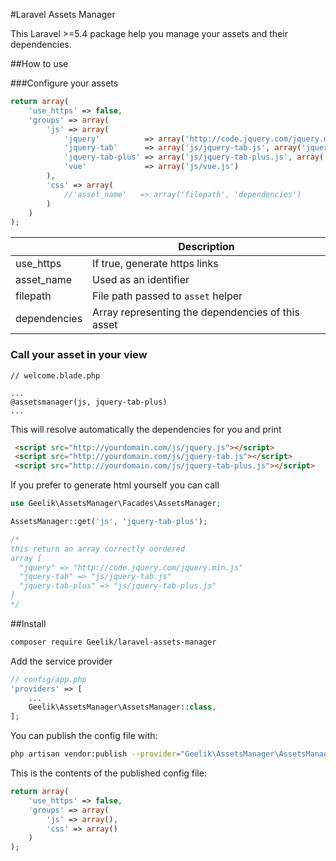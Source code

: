 #Laravel Assets Manager

This Laravel >=5.4 package help you manage your assets and their dependencies.

##How to use

###Configure your assets

```php
return array(
    'use_https' => false,
    'groups' => array(
        'js' => array(
            'jquery'          => array('http://code.jquery.com/jquery.min.js', null),
            'jquery-tab'      => array('js/jquery-tab.js', array('jquery')),
            'jquery-tab-plus' => array('js/jquery-tab-plus.js', array('jquery-tab')),
            'vue'             => array('js/vue.js')
        ),
        'css' => array(
            //'asset_name'   => array('filepath', 'dependencies')
        )
    )
);
```
|  | Description |
|------------|-----------------------|
| use_https | If true, generate https links |
| asset_name | Used as an identifier |
| filepath | File path passed to `asset` helper|
| dependencies |Array representing the dependencies of this asset|

### Call your asset in your view

```blade
// welcome.blade.php

...
@assetsmanager(js, jquery-tab-plus)
...
```

This will resolve automatically the dependencies for you and print
```html 
 <script src="http://yourdomain.com/js/jquery.js"></script>
 <script src="http://yourdomain.com/js/jquery-tab.js"></script>
 <script src="http://yourdomain.com/js/jquery-tab-plus.js"></script>
```

If you prefer to generate html yourself you can call

```php
use Geelik\AssetsManager\Facades\AssetsManager;

AssetsManager::get('js', 'jquery-tab-plus');

/*
this return an array correctly oordered
array [
  "jquery" => "http://code.jquery.com/jquery.min.js"
  "jquery-tab" => "js/jquery-tab.js"
  "jquery-tab-plus" => "js/jquery-tab-plus.js"
]
*/
```

##Install
```bash
composer require Geelik/laravel-assets-manager
```

 Add the service provider
 
```php
// config/app.php
'providers' => [
    ...
    Geelik\AssetsManager\AssetsManager::class,
];
```

You can publish the config file with:

```bash
php artisan vendor:publish --provider="Geelik\AssetsManager\AssetsManager" --tag="config"
```

This is the contents of the published config file:

```php
return array(
    'use_https' => false,
    'groups' => array(
        'js' => array(),
        'css' => array()
    )
);

```